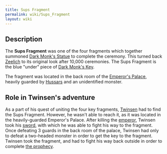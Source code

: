 ```yaml
---
title: Sups Fragment
permalink: wiki/Sups_Fragment
layout: wiki
---
```


## Description

The **Sups Fragment** was one of the four fragments which together
summoned [Dark Monk's Statue](Dark_Monk's_Statue "wikilink") to complete
the ceremony. This turned back [Zeelich](Zeelich "wikilink") to its
original look after 10,000 ceremonies. The Sups Fragment is the blue
"under" piece of [Dark Monk's Key](Dark_Monk's_Key "wikilink").

The fragment was located in the back room of the [Emperor's
Palace](Emperor's_Palace "wikilink"), heavily guarded by
[Hussars](Hussars "wikilink") and an unidentified monster.

## Role in Twinsen's adventure

As a part of his quest of uniting the four key fragments,
[Twinsen](Twinsen "wikilink") had to find the Sups Fragment. However, he
wasn't able to reach it, as it was located in the heavily-guarded
Emperor's Palace. After killing the [emperor](emperor "wikilink"),
Twinsen took his [sword](Emperor's_Sword "wikilink"), with which he was
able to fight his way to the fragment. Once defeating 3 guards in the
back room of the palace, Twinsen had only to defeat a two-headed monster
in order to get the key to the fragment. Twinsen took the fragment, and
had to fight his way back outside in order to complete [the
prophecy](Dark_Monk's_prophecy "wikilink").
